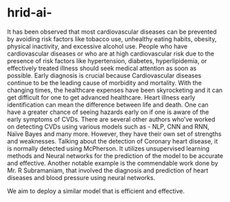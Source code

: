 # hrid-ai-
 

It has been observed that most cardiovascular diseases can be prevented by avoiding risk factors like tobacco use, unhealthy eating habits, obesity, physical inactivity, and excessive alcohol use. People who have cardiovascular diseases or who are at high cardiovascular risk due to the presence of risk factors like hypertension, diabetes, hyperlipidemia, or effectively treated illness should seek medical attention as soon as possible. Early diagnosis is crucial because Cardiovascular diseases continue to be the leading cause of morbidity and mortality. With the changing times, the healthcare expenses have been skyrocketing and it can get difficult for one to get advanced healthcare. Heart illness early identification can mean the difference between life and death. One can have a greater chance of seeing hazards early on if one is aware of the early symptoms of CVDs. 
There are several other authors who’ve worked on detecting CVDs using various models such as - NLP, CNN and RNN, Naïve Bayes and many more. However, they have their own set of strengths and weaknesses. Talking about the detection of Coronary heart disease, it is normally detected using McPherson. It utilizes unsupervised learning methods and Neural networks for the prediction of the model to be accurate and effective. Another notable example is the commendable work done by Mr. R Subramaniam, that involved the diagnosis and prediction of heart diseases and blood pressure using neural networks. 

We aim to deploy a similar model that is efficient and effective.
